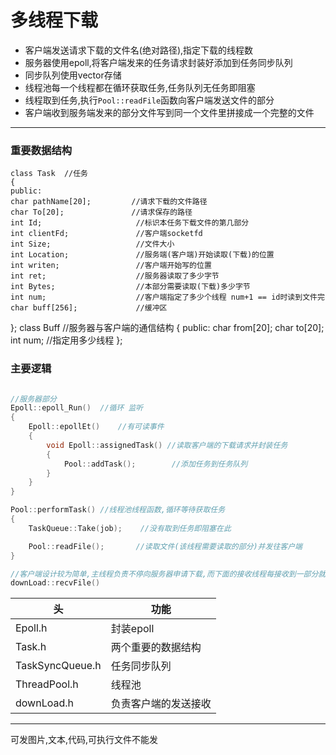 # 多线程下载
- 客户端发送请求下载的文件名(绝对路径),指定下载的线程数
- 服务器使用epoll,将客户端发来的任务请求封装好添加到任务同步队列
- 同步队列使用vector<Task>存储
- 线程池每一个线程都在循环获取任务,任务队列无任务即阻塞
- 线程取到任务,执行`Pool::readFile`函数向客户端发送文件的部分
- 客户端收到服务端发来的部分文件写到同一个文件里拼接成一个完整的文件


------------

### 重要数据结构 


    class Task  //任务
    {
    public:
    char pathName[20];         //请求下载的文件路径
    char To[20];               //请求保存的路径
    int Id;                     //标识本任务下载文件的第几部分
    int clientFd;               //客户端socketfd
    int Size;                   //文件大小
    int Location;               //服务端(客户端)开始读取(下载)的位置
    int writen;                 //客户端开始写的位置
    int ret;                    //服务器读取了多少字节
    int Bytes;                  //本部分需要读取(下载)多少字节
    int num;                    //客户端指定了多少个线程 num+1 == id时读到文件完
    char buff[256];             //缓冲区
};
    class Buff          //服务器与客户端的通信结构
    {
    public:
        char from[20];
        char to[20];
        int num;    //指定用多少线程
    };

### 主要逻辑

```cpp

//服务器部分
Epoll::epoll_Run()  //循环 监听 
{
    Epoll::epollEt()    //有可读事件
    {
        void Epoll::assignedTask() //读取客户端的下载请求并封装任务
        {
            Pool::addTask();        //添加任务到任务队列
        }
    }
}

Pool::performTask() //线程池线程函数,循环等待获取任务
{
    TaskQueue::Take(job);    //没有取到任务即阻塞在此 

    Pool::readFile();       //读取文件(该线程需要读取的部分)并发往客户端
}

//客户端设计较为简单,主线程负责不停向服务器申请下载,而下面的接收线程每接收到一部分就写到同一个文件中的那一块
downLoad::recvFile()   
```

| 头  |功能   |
| ------------ | ------------ |
|  Epoll.h | 封装epoll  |
|  Task.h | 两个重要的数据结构  |
|  TaskSyncQueue.h |任务同步队列   |
|  ThreadPool.h | 线程池  |
|downLoad.h|负责客户端的发送接收|


----------
可发图片,文本,代码,可执行文件不能发
